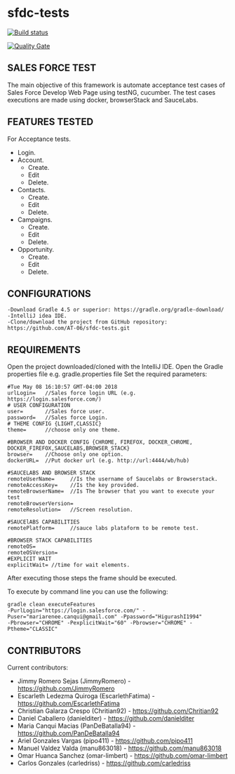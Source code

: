 # sfdc-tests

[![Build status](https://travis-ci.org/AT-06/sfdc-tests.svg?branch=develop)](https://travis-ci.org/AT-06/sfdc-tests) 

[![Quality Gate](https://sonarcloud.io/api/project_badges/measure?project=at-06-sfdc-tests&metric=alert_status)](https://sonarcloud.io/dashboard/index/at-06-sfdc-tests)


SALES FORCE TEST
-----------

The main objective of this framework is automate acceptance test cases of Sales Force Develop Web Page using testNG, cucumber.
The test cases executions are made using docker, browserStack and SauceLabs.

FEATURES TESTED
---------------

For Acceptance tests.

- Login.
- Account.
    - Create.
    - Edit
    - Delete.
- Contacts.
    - Create.
    - Edit
    - Delete.
- Campaigns.
    - Create.
    - Edit
    - Delete.
- Opportunity.
    - Create.
    - Edit
    - Delete.
    

CONFIGURATIONS
-----------------------------------

    -Download Gradle 4.5 or superior: https://gradle.org/gradle-download/
    -IntelliJ idea IDE.
    -Clone/download the project from GitHub repository: https://github.com/AT-06/sfdc-tests.git

REQUIREMENTS
-----------------------------------
Open the project downloaded/cloned with the IntelliJ IDE.
Open the Gradle properties file e.g. gradle.properties file
Set the required parameters:


    #Tue May 08 16:10:57 GMT-04:00 2018
    urlLogin=   //Sales force login URL (e.g. https://login.salesforce.com/) 
    # USER CONFIGURATION
    user=       //Sales force user.
    password=   //Sales force Login.
    # THEME CONFIG {LIGHT,CLASSIC}
    theme=      //choose only one theme.
    
    #BROWSER AND DOCKER CONFIG {CHROME, FIREFOX, DOCKER_CHROME, DOCKER_FIREFOX,SAUCELABS,BROWSER_STACK}
    browser=    //Choose only one option.
    dockerURL=  //Put docker url (e.g. http://url:4444/wb/hub)
    
    #SAUCELABS AND BROWSER STACK
    remoteUserName=     //Is the username of Saucelabs or Browserstack.
    remoteAccessKey=    //Is the key provided.
    remoteBrowserName=  //Is The browser that you want to execute your test
    remoteBrowserVersion=
    remoteResolution=   //Screen resolution.
    
    #SAUCElABS CAPABILITIES
    remotePlatform=     //sauce labs plataform to be remote test.
    
    #BROWSER STACK CAPABILITIES
    remoteOS=
    remoteOSVersion=
    #EXPLICIT WAIT
    explicitWait= //time for wait elements.
    
    
  After executing those steps the frame should be executed.

To execute by command line you can use the following:
    
    gradle clean executeFeatures 
    -PurlLogin="https://login.salesforce.com/" -Puser="mariarenee.canqui@gmail.com" -Ppassword="HigurashI1994" 
    -Pbrowser="CHROME" -PexplicitWait="60" -Pbrowser="CHROME" -Ptheme="CLASSIC"

      
CONTRIBUTORS
------------

Current contributors:

- Jimmy Romero Sejas (JimmyRomero) - https://github.com/JimmyRomero
- Escarleth Ledezma Quiroga (EscarlethFatima) - https://github.com/EscarlethFatima
- Christian Galarza Crespo (Chritian92) - https://github.com/Chritian92
- Daniel Caballero (danielditer) - https://github.com/danielditer
- Maria Canqui Macias (PanDeBatalla94) - https://github.com/PanDeBatalla94
- Ariel Gonzales Vargas (pipo411) - https://github.com/pipo411
- Manuel Valdez Valda (manu863018) - https://github.com/manu863018
- Omar Huanca Sanchez (omar-limbert) - https://github.com/omar-limbert
- Carlos Gonzales (carledriss) - https://github.com/carledriss